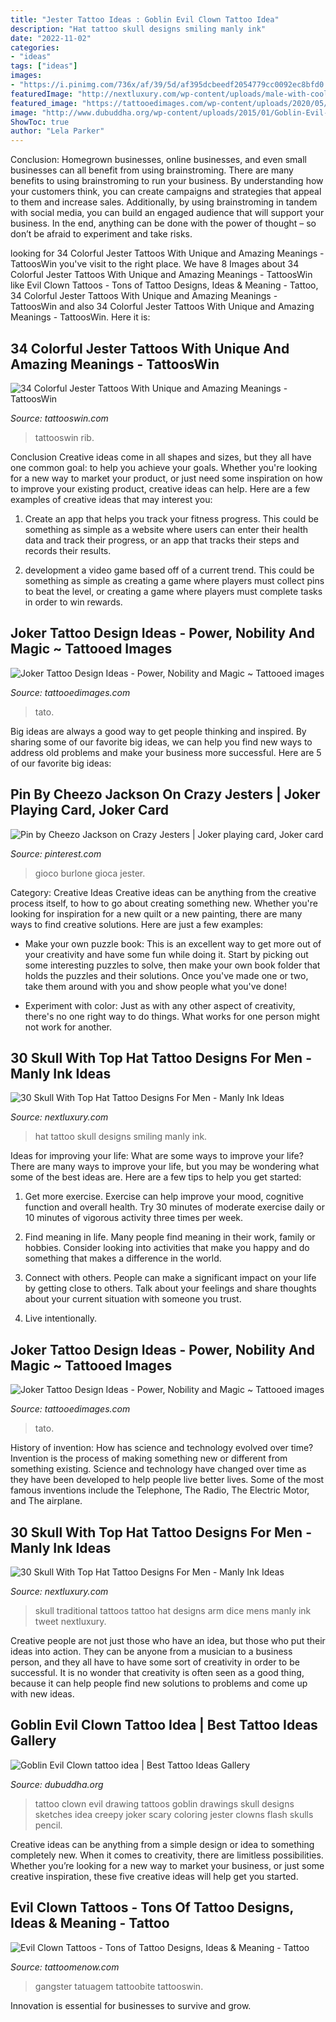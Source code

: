 ```yaml
---
title: "Jester Tattoo Ideas : Goblin Evil Clown Tattoo Idea"
description: "Hat tattoo skull designs smiling manly ink"
date: "2022-11-02"
categories:
- "ideas"
tags: ["ideas"]
images:
- "https://i.pinimg.com/736x/af/39/5d/af395dcbeedf2054779cc0092ec8bfd0.jpg"
featuredImage: "http://nextluxury.com/wp-content/uploads/male-with-cool-inner-arm-bicep-skull-with-top-hat-tattoo-design.jpg"
featured_image: "https://tattooedimages.com/wp-content/uploads/2020/05/joker_tattoo_27.jpg"
image: "http://www.dubuddha.org/wp-content/uploads/2015/01/Goblin-Evil-Clown-tattoo-idea.jpg"
ShowToc: true
author: "Lela Parker"
---
```



Conclusion: Homegrown businesses, online businesses, and even small businesses can all benefit from using brainstroming.
There are many benefits to using brainstroming to run your business. By understanding how your customers think, you can create campaigns and strategies that appeal to them and increase sales. Additionally, by using brainstroming in tandem with social media, you can build an engaged audience that will support your business. In the end, anything can be done with the power of thought – so don’t be afraid to experiment and take risks.

	

		
looking for 34 Colorful Jester Tattoos With Unique and Amazing Meanings - TattoosWin you've visit to the right place. We have 8 Images about 34 Colorful Jester Tattoos With Unique and Amazing Meanings - TattoosWin like Evil Clown Tattoos - Tons of Tattoo Designs, Ideas &amp; Meaning - Tattoo, 34 Colorful Jester Tattoos With Unique and Amazing Meanings - TattoosWin and also 34 Colorful Jester Tattoos With Unique and Amazing Meanings - TattoosWin. Here it is:
		
    
## 34 Colorful Jester Tattoos With Unique And Amazing Meanings - TattoosWin

<img loading=lazy src="https://tattooswin.com/wp-content/uploads/2016/12/f582a08fe53934528881f4a227c08145.jpg" onerror="this.onerror=null;this.src='https://tse1.mm.bing.net/th?id=OIP.zVr09o_yi10toat1YRJLXgHaJ4&amp;pid=15.1';" alt="34 Colorful Jester Tattoos With Unique and Amazing Meanings - TattoosWin">

_Source: tattooswin.com_

>tattooswin rib. 

	

Conclusion
Creative ideas come in all shapes and sizes, but they all have one common goal: to help you achieve your goals. Whether you're looking for a new way to market your product, or just need some inspiration on how to improve your existing product, creative ideas can help. Here are a few examples of creative ideas that may interest you: 
1. Create an app that helps you track your fitness progress. This could be something as simple as a website where users can enter their health data and track their progress, or an app that tracks their steps and records their results.

2. development a video game based off of a current trend. This could be something as simple as creating a game where players must collect pins to beat the level, or creating a game where players must complete tasks in order to win rewards.


    
## Joker Tattoo Design Ideas - Power, Nobility And Magic ~ Tattooed Images

<img loading=lazy src="https://tattooedimages.com/wp-content/uploads/2020/05/joker_tattoo_11-scaled.jpg" onerror="this.onerror=null;this.src='https://tse3.mm.bing.net/th?id=OIP.d0YBtXondFTn_FjWXKHBpwHaJ4&amp;pid=15.1';" alt="Joker Tattoo Design Ideas - Power, Nobility and Magic ~ Tattooed images">

_Source: tattooedimages.com_

>tato. 

	

Big ideas are always a good way to get people thinking and inspired. By sharing some of our favorite big ideas, we can help you find new ways to address old problems and make your business more successful. Here are 5 of our favorite big ideas: 

    
## Pin By Cheezo Jackson On Crazy Jesters | Joker Playing Card, Joker Card

<img loading=lazy src="https://i.pinimg.com/736x/af/39/5d/af395dcbeedf2054779cc0092ec8bfd0.jpg" onerror="this.onerror=null;this.src='https://tse4.mm.bing.net/th?id=OIP.ocOqA-tzu5xUTvSA8pccygHaLF&amp;pid=15.1';" alt="Pin by Cheezo Jackson on Crazy Jesters | Joker playing card, Joker card">

_Source: pinterest.com_

>gioco burlone gioca jester. 

	

Category: Creative Ideas
Creative ideas can be anything from the creative process itself, to how to go about creating something new. Whether you're looking for inspiration for a new quilt or a new painting, there are many ways to find creative solutions. Here are just a few examples: 
- Make your own puzzle book: This is an excellent way to get more out of your creativity and have some fun while doing it. Start by picking out some interesting puzzles to solve, then make your own book folder that holds the puzzles and their solutions. Once you've made one or two, take them around with you and show people what you've done! 

- Experiment with color: Just as with any other aspect of creativity, there's no one right way to do things. What works for one person might not work for another.

    
## 30 Skull With Top Hat Tattoo Designs For Men - Manly Ink Ideas

<img loading=lazy src="http://nextluxury.com/wp-content/uploads/3d-shaded-arm-skull-with-top-hat-guys-tattoo-ideas.jpg" onerror="this.onerror=null;this.src='https://tse2.mm.bing.net/th?id=OIP.Ths9C5zjTfnssd618cJ3KgHaHa&amp;pid=15.1';" alt="30 Skull With Top Hat Tattoo Designs For Men - Manly Ink Ideas">

_Source: nextluxury.com_

>hat tattoo skull designs smiling manly ink. 

	

Ideas for improving your life: What are some ways to improve your life?
There are many ways to improve your life, but you may be wondering what some of the best ideas are. Here are a few tips to help you get started:
1. Get more exercise. Exercise can help improve your mood, cognitive function and overall health. Try 30 minutes of moderate exercise daily or 10 minutes of vigorous activity three times per week.

2. Find meaning in life. Many people find meaning in their work, family or hobbies. Consider looking into activities that make you happy and do something that makes a difference in the world.

3. Connect with others. People can make a significant impact on your life by getting close to others. Talk about your feelings and share thoughts about your current situation with someone you trust.

4. Live intentionally.

    
## Joker Tattoo Design Ideas - Power, Nobility And Magic ~ Tattooed Images

<img loading=lazy src="https://tattooedimages.com/wp-content/uploads/2020/05/joker_tattoo_27.jpg" onerror="this.onerror=null;this.src='https://tse4.mm.bing.net/th?id=OIP.B76cCHn3gw_6rsQhcZFr3gHaJ4&amp;pid=15.1';" alt="Joker Tattoo Design Ideas - Power, Nobility and Magic ~ Tattooed images">

_Source: tattooedimages.com_

>tato. 

	

History of invention: How has science and technology evolved over time?
Invention is the process of making something new or different from something existing. Science and technology have changed over time as they have been developed to help people live better lives. Some of the most famous inventions include the Telephone, The Radio, The Electric Motor, and The airplane.

    
## 30 Skull With Top Hat Tattoo Designs For Men - Manly Ink Ideas

<img loading=lazy src="http://nextluxury.com/wp-content/uploads/male-with-cool-inner-arm-bicep-skull-with-top-hat-tattoo-design.jpg" onerror="this.onerror=null;this.src='https://tse3.mm.bing.net/th?id=OIP.5fvlZcYq27skZOr9QQ_2uAHaHa&amp;pid=15.1';" alt="30 Skull With Top Hat Tattoo Designs For Men - Manly Ink Ideas">

_Source: nextluxury.com_

>skull traditional tattoos tattoo hat designs arm dice mens manly ink tweet nextluxury. 

	

Creative people are not just those who have an idea, but those who put their ideas into action. They can be anyone from a musician to a business person, and they all have to have some sort of creativity in order to be successful. It is no wonder that creativity is often seen as a good thing, because it can help people find new solutions to problems and come up with new ideas.

    
## Goblin Evil Clown Tattoo Idea | Best Tattoo Ideas Gallery

<img loading=lazy src="http://www.dubuddha.org/wp-content/uploads/2015/01/Goblin-Evil-Clown-tattoo-idea.jpg" onerror="this.onerror=null;this.src='https://tse4.mm.bing.net/th?id=OIP.T6r4rCjgtLJ-qKG2BVovDwHaNF&amp;pid=15.1';" alt="Goblin Evil Clown tattoo idea | Best Tattoo Ideas Gallery">

_Source: dubuddha.org_

>tattoo clown evil drawing tattoos goblin drawings skull designs sketches idea creepy joker scary coloring jester clowns flash skulls pencil. 

	

Creative ideas can be anything from a simple design or idea to something completely new. When it comes to creativity, there are limitless possibilities. Whether you’re looking for a new way to market your business, or just some creative inspiration, these five creative ideas will help get you started.

    
## Evil Clown Tattoos - Tons Of Tattoo Designs, Ideas &amp; Meaning - Tattoo

<img loading=lazy src="https://www.tattoomenow.com/tattoo-designs/wp-content/uploads/2012/05/tatuagem_palhao_clown_tattoo.jpg" onerror="this.onerror=null;this.src='https://tse2.mm.bing.net/th?id=OIP.XHEH54d53bUaxMOcS8wvdQHaLV&amp;pid=15.1';" alt="Evil Clown Tattoos - Tons of Tattoo Designs, Ideas &amp; Meaning - Tattoo">

_Source: tattoomenow.com_

>gangster tatuagem tattoobite tattooswin. 

	

Innovation is essential for businesses to survive and grow.

